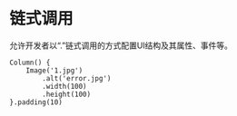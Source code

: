 # 链式调用



允许开发者以“.”链式调用的方式配置UI结构及其属性、事件等。


```
Column() {
    Image('1.jpg')
        .alt('error.jpg')
        .width(100)
        .height(100)
}.padding(10)
```
